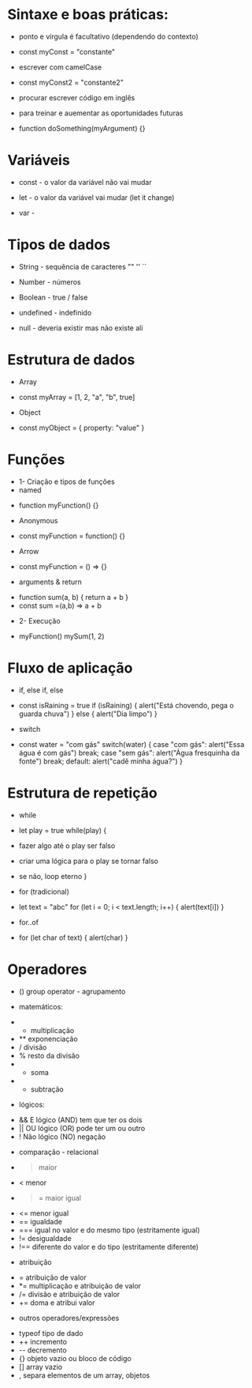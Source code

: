 # Sintaxe e boas práticas:
 * ponto e vírgula é facultativo (dependendo do contexto)
  - const myConst = "constante"

 * escrever com camelCase
  - const myConst2 = "constante2" 

 * procurar escrever código em inglês

 * para treinar e auementar as oportunidades futuras 
  - function doSomething(myArgument) {} 

# Variáveis 
 * const - o valor da variável não vai mudar

 * let - o valor da variável vai mudar (let it change) 

 * var - 

# Tipos de dados 
 * String - sequência de caracteres "" '' ``

 * Number - números 

 * Boolean - true / false 

 * undefined - indefinido 

 * null - deveria existir mas não existe ali 

# Estrutura de dados 
 * Array 
  - const myArray = [1, 2, "a", "b", true] 

 * Object 
  - const myObject = { property: "value" } 

# Funções 
 * 1- Criação e tipos de funções 
 * named 
  - function myFunction() {} 

 * Anonymous 
  - const myFunction = function() {} 

 * Arrow 
  - const myFunction = () => {} 

 * arguments & return 
  - function sum(a, b) { 
    return a + b } 
  - const sum =(a,b) => a + b 

 * 2- Execução 
  - myFunction() 
    mySum(1, 2) 

# Fluxo de aplicação 
 * if, else if, else 
  - const isRaining = true 
    if (isRaining) { 
       alert("Está chovendo, pega o guarda chuva") }
    else { alert("Dia limpo") } 

 * switch
  - const water = "com gás"
    switch(water) { 
      case "com gás":
        alert("Essa água é com gás")
        break;
      case "sem gás":
        alert("Água fresquinha da fonte")
        break;
      default: 
        alert("cadê minha água?") } 

# Estrutura de repetição 
 * while 
  - let play = true 
    while(play) {
 * fazer algo até o play ser falso 
 * criar uma lógica para o play se tornar falso
 * se não, loop eterno }

 * for (tradicional) 
  - let text = "abc"
    for (let i = 0; i < text.length; i++) {
     alert(text[i]) } 

 * for..of 
  - for (let char of text) { 
     alert(char) } 

# Operadores 
 * () group operator - agrupamento 

 * matemáticos:
  - * multiplicação 
  - ** exponenciação 
  - / divisão 
  - % resto da divisão 
  - + soma 
  - - subtração 

 * lógicos: 
  - && E lógico (AND) tem que ter os dois
  - || OU lógico (OR) pode ter um ou outro 
  - ! Não lógico (NO) negação 

 * comparação - relacional 
  - > maior 
  - < menor  
  - >= maior igual 
  - <= menor igual 
  - == igualdade
  - === igual no valor e do mesmo tipo (estritamente igual) 
  - != desigualdade 
  - !== diferente do valor e do tipo (estritamente diferente) 

 * atribuição 
  - = atribuição de valor 
  - *= multiplicação e atribuição de valor 
  - /= divisão e atribuição de valor
  - += doma e atribui valor 

 * outros operadores/expressões 
  - typeof tipo de dado 
  - ++ incremento 
  - -- decremento 
  - {} objeto vazio ou bloco de código 
  - [] array vazio 
  - , separa elementos de um array, objetos 
